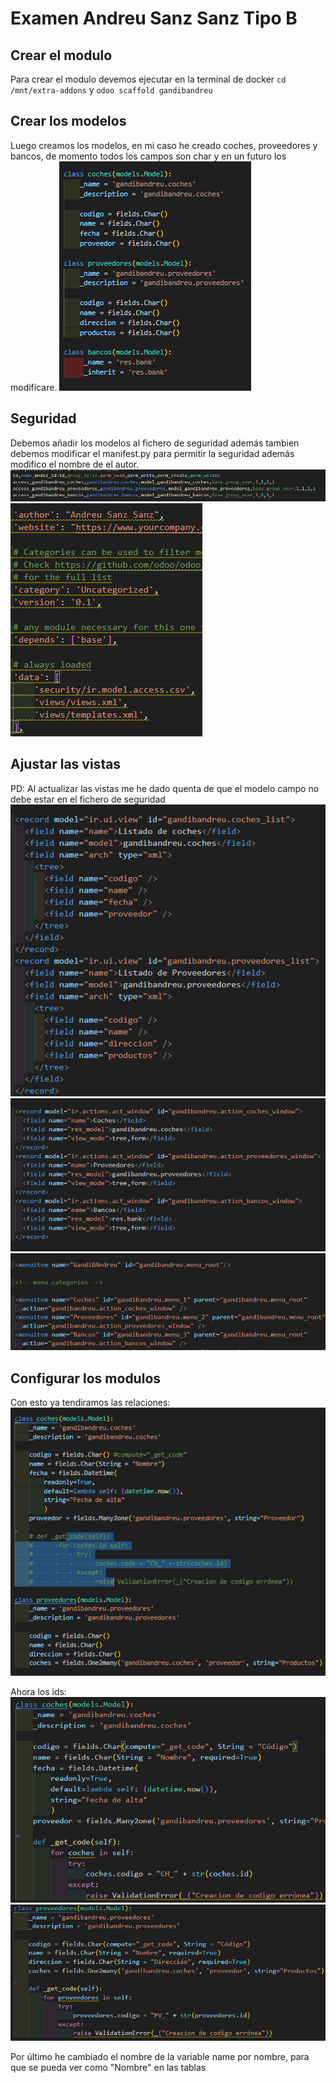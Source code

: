 # Examen Andreu Sanz Sanz Tipo B
## Crear el modulo
Para crear el modulo devemos ejecutar en la terminal de docker `cd /mnt/extra-addons` y `odoo scaffold gandibandreu`

## Crear los modelos
Luego creamos los modelos, en mi caso he creado coches, proveedores y bancos, de momento todos los campos son char y en un futuro los modificare.
![alt text](image.png)
<div style="page-break-before:always"></div>

## Seguridad
Debemos añadir los modelos al fichero de seguridad además tambien debemos modificar el manifest.py para permitir la seguridad además modifico el nombre de el autor.
![alt text](image-1.png)
![alt text](image-2.png)
<div style="page-break-before:always"></div>

## Ajustar las vistas
PD: Al actualizar las vistas me he dado quenta de que el modelo campo no debe estar en el fichero de seguridad
![alt text](image-3.png)
![alt text](image-4.png)
![alt text](image-5.png)
<div style="page-break-before:always"></div>

## Configurar los modulos
Con esto ya tendiramos las relaciones:
![alt text](image-7.png)

Ahora los ids: 
![alt text](image-8.png)
![alt text](image-9.png)

Por último he cambiado el nombre de la variable name por nombre, para que se pueda ver como "Nombre" en las tablas